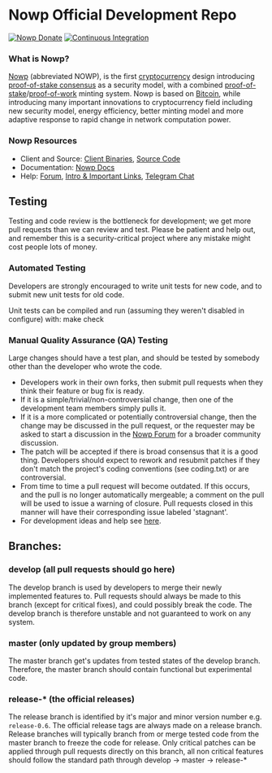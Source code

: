 # Nowp Official Development Repo

[![Nowp Donate](https://badgen.net/badge/nowp/Donate/green?icon=https://raw.githubusercontent.com/nowp/media/84710cca6c3c8d2d79676e5260cc8d1cd729a427/Nowp%202020%20Logo%20Files/01.%20Icon%20Only/Inside%20Circle/Transparent/Green%20Icon/nowp-icon-green-transparent.svg)](https://chainz.cryptoid.info/nowp/address.dws?p92W3t7YkKfQEPDb7cG9jQ6iMh7cpKLvwK)
[![Continuous Integration](https://github.com/NowputFinance/nowp/actions/workflows/build.yml/badge.svg?branch=master)](https://github.com/NowputFinance/nowp/actions/workflows/build.yml)

### What is Nowp?
[Nowp](https://nowput..finance) (abbreviated NOWP), is the first [cryptocurrency](https://en.wikipedia.org/wiki/Cryptocurrency) design introducing [proof-of-stake consensus](https://nowp.org/resources#whitepaper) as a security model, with a combined [proof-of-stake](https://nowp.org/resources#whitepaper)/[proof-of-work](https://en.wikipedia.org/wiki/Proof-of-work_system) minting system. Nowp is based on [Bitcoin](https://bitcoin.org), while introducing many important innovations to cryptocurrency field including new security model, energy efficiency, better minting model and more adaptive response to rapid change in network computation power.
### Nowp Resources
* Client and Source:
[Client Binaries](https://github.com/NowputFinance/nowp/releases),
[Source Code](https://github.com/NowputFinance/nowp)
* Documentation: [Nowp Docs](https://docs.nowp.org)
* Help: 
[Forum](https://talk.nowp.org),
[Intro & Important Links](https://talk.nowp.org/t/what-is-nowp-intro-important-links/2889),
[Telegram Chat](https://t.me/nowp)

Testing
-------

Testing and code review is the bottleneck for development; we get more pull
requests than we can review and test. Please be patient and help out, and
remember this is a security-critical project where any mistake might cost people
lots of money.

### Automated Testing

Developers are strongly encouraged to write unit tests for new code, and to submit new unit tests for old code.

Unit tests can be compiled and run (assuming they weren't disabled in configure) with:
  make check

### Manual Quality Assurance (QA) Testing

Large changes should have a test plan, and should be tested by somebody other than the developer who wrote the code.

* Developers work in their own forks, then submit pull requests when they think their feature or bug fix is ready.
* If it is a simple/trivial/non-controversial change, then one of the development team members simply pulls it.
* If it is a more complicated or potentially controversial change, then the change may be discussed in the pull request, or the requester may be asked to start a discussion in the [Nowp Forum](https://talk.nowp.org) for a broader community discussion. 
* The patch will be accepted if there is broad consensus that it is a good thing. Developers should expect to rework and resubmit patches if they don't match the project's coding conventions (see coding.txt) or are controversial.
* From time to time a pull request will become outdated. If this occurs, and the pull is no longer automatically mergeable; a comment on the pull will be used to issue a warning of closure.  Pull requests closed in this manner will have their corresponding issue labeled 'stagnant'.
* For development ideas and help see [here](https://talk.nowp.org/c/protocol).

## Branches:

### develop (all pull requests should go here)
The develop branch is used by developers to merge their newly implemented features to.
Pull requests should always be made to this branch (except for critical fixes), and could possibly break the code.
The develop branch is therefore unstable and not guaranteed to work on any system.

### master (only updated by group members)
The master branch get's updates from tested states of the develop branch.
Therefore, the master branch should contain functional but experimental code.

### release-* (the official releases)
The release branch is identified by it's major and minor version number e.g. `release-0.6`.
The official release tags are always made on a release branch.
Release branches will typically branch from or merge tested code from the master branch to freeze the code for release.
Only critical patches can be applied through pull requests directly on this branch, all non critical features should follow the standard path through develop -> master -> release-*


